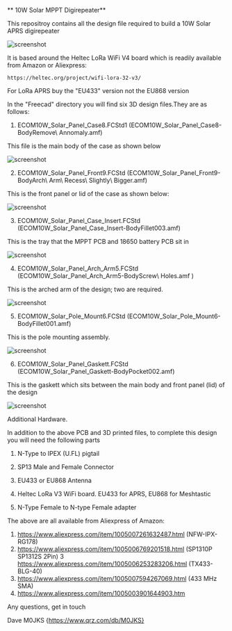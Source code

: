 **                           10W Solar MPPT Digirepeater**

This repositroy contains all the design file required to build a 10W Solar APRS digirepeater

![screenshot](Piccies/Screenshot_2025-02-25_17-19-51.png)

It is based around the Heltec LoRa WiFi V4 board which is readily available from Amazon or Aliexpress:

	https://heltec.org/project/wifi-lora-32-v3/

For LoRa APRS buy the "EU433" version not the EU868 version

In the "Freecad" directory you will find six 3D design files.They are as follows:

1. ECOM10W_Solar_Panel_Case8.FCStd1 (ECOM10W_Solar_Panel_Case8-BodyRemove\ Annomaly.amf)

This file is the main body of the case as shown below

![screenshot](Piccies/Screenshot_2025-03-09_15-33-06.png)

2. ECOM10W_Solar_Panel_Front9.FCStd (ECOM10W_Solar_Panel_Front9-BodyArch\ Arm\ Recess\ Slightly\ Bigger.amf)

This is the front panel or lid of the case as shown below:

![screenshot](Piccies/Screenshot_2025-03-09_15-33-38.png)

3. ECOM10W_Solar_Panel_Case_Insert.FCStd (ECOM10W_Solar_Panel_Case_Insert-BodyFillet003.amf)

This is the tray that the MPPT PCB and 18650 battery PCB sit in

![screenshot](Piccies/Screenshot_2025-03-09_15-34-38.png)

4. ECOM10W_Solar_Panel_Arch_Arm5.FCStd (ECOM10W_Solar_Panel_Arch_Arm5-BodyScrew\ Holes.amf )

This is the arched arm of the design; two are required.

![screenshot](Piccies/Screenshot_2025-03-09_15-34-08.png)

5. ECOM10W_Solar_Pole_Mount6.FCStd (ECOM10W_Solar_Pole_Mount6-BodyFillet001.amf)

This is the pole mounting assembly.

![screenshot](Piccies/Screenshot_2025-03-09_15-35-50.png)

6. ECOM10W_Solar_Panel_Gaskett.FCStd (ECOM10W_Solar_Panel_Gaskett-BodyPocket002.amf)

This is the gaskett which sits between the main body and front panel (lid) of the design

![screenshot](Piccies/Screenshot_2025-03-09_15-34-57.png)

Additional Hardware.

In addition to the above PCB and 3D printed files, to complete this design you will need the following parts

1. N-Type to IPEX (U.FL) pigtail

2. SP13 Male and Female Connector

3. EU433 or EU868 Antenna

4. Heltec LoRa V3 WiFi board. EU433 for APRS, EU868 for Meshtastic

5. N-Type Female to N-type Female adapter

The above are all available from Aliexpress of Amazon:

1. https://www.aliexpress.com/item/1005007261632487.html   (NFW-IPX-RG178)
2. https://www.aliexpress.com/item/1005006769201518.html   (SP1310P SP1312S 2Pin)
3  https://www.aliexpress.com/item/1005006253283206.html   (TX433-BLG-40)
4. https://www.aliexpress.com/item/1005007594267069.html   (433 MHz SMA)
5. https://www.aliexpress.com/item/1005003901644903.htm

Any questions, get in touch

Dave M0JKS {https://www.qrz.com/db/M0JKS}
